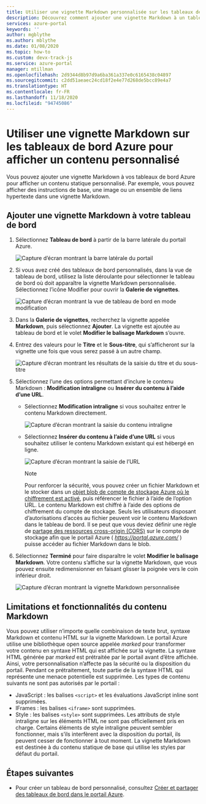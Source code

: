 ```yaml
---
title: Utiliser une vignette Markdown personnalisée sur les tableaux de bord Azure
description: Découvrez comment ajouter une vignette Markdown à un tableau de bord Azure pour afficher un contenu statique
services: azure-portal
keywords: ''
author: mgblythe
ms.author: mblythe
ms.date: 01/08/2020
ms.topic: how-to
ms.custom: devx-track-js
ms.service: azure-portal
manager: mtillman
ms.openlocfilehash: 2d9344d8b97d9a6ba361a337e0c6165438c04897
ms.sourcegitcommit: c2dd51aeaec24cd18f2e4e77d268de5bcc89e4a7
ms.translationtype: HT
ms.contentlocale: fr-FR
ms.lasthandoff: 11/18/2020
ms.locfileid: "94745086"
---
```

# <a name="use-a-markdown-tile-on-azure-dashboards-to-show-custom-content"></a>Utiliser une vignette Markdown sur les tableaux de bord Azure pour afficher un contenu personnalisé

Vous pouvez ajouter une vignette Markdown à vos tableaux de bord Azure pour afficher un contenu statique personnalisé. Par exemple, vous pouvez afficher des instructions de base, une image ou un ensemble de liens hypertexte dans une vignette Markdown.

## <a name="add-a-markdown-tile-to-your-dashboard"></a>Ajouter une vignette Markdown à votre tableau de bord

1. Sélectionnez **Tableau de bord** à partir de la barre latérale du portail Azure.

   ![Capture d’écran montrant la barre latérale du portail](./media/azure-portal-markdown-tile/azure-portal-nav.png)

1. Si vous avez créé des tableaux de bord personnalisés, dans la vue de tableau de bord, utilisez la liste déroulante pour sélectionner le tableau de bord où doit apparaître la vignette Markdown personnalisée. Sélectionnez l’icône Modifier pour ouvrir la **Galerie de vignettes**.

   ![Capture d’écran montrant la vue de tableau de bord en mode modification](./media/azure-portal-markdown-tile/azure-portal-dashboard-edit.png)

1. Dans la **Galerie de vignettes**, recherchez la vignette appelée **Markdown**, puis sélectionnez **Ajouter**. La vignette est ajoutée au tableau de bord et le volet **Modifier le balisage Markdown** s’ouvre.

1. Entrez des valeurs pour le **Titre** et le **Sous-titre**, qui s’afficheront sur la vignette une fois que vous serez passé à un autre champ.

   ![Capture d’écran montrant les résultats de la saisie du titre et du sous-titre](./media/azure-portal-markdown-tile/azure-portal-dashboard-enter-title.png)

1. Sélectionnez l’une des options permettant d’inclure le contenu Markdown : **Modification intraligne** ou **Insérer du contenu à l’aide d’une URL**.

   - Sélectionnez **Modification intraligne** si vous souhaitez entrer le contenu Markdown directement.

      ![Capture d’écran montrant la saisie du contenu intraligne](./media/azure-portal-markdown-tile/azure-portal-dashboard-markdown-inline-content.png)

   - Sélectionnez **Insérer du contenu à l’aide d’une URL** si vous souhaitez utiliser le contenu Markdown existant qui est hébergé en ligne.

      ![Capture d’écran montrant la saisie de l’URL](./media/azure-portal-markdown-tile/azure-portal-dashboard-markdown-url.png)

      > [!NOTE]
      > Pour renforcer la sécurité, vous pouvez créer un fichier Markdown et le stocker dans un [objet blob de compte de stockage Azure où le chiffrement est activé](../storage/common/storage-service-encryption.md), puis référencer le fichier à l’aide de l’option URL. Le contenu Markdown est chiffré à l’aide des options de chiffrement du compte de stockage. Seuls les utilisateurs disposant d’autorisations d’accès au fichier peuvent voir le contenu Markdown dans le tableau de bord. Il se peut que vous deviez définir une règle de [partage des ressources cross-origin (CORS)](/rest/api/storageservices/cross-origin-resource-sharing--cors--support-for-the-azure-storage-services) sur le compte de stockage afin que le portail Azure ( _https://portal.azure.com/_ ) puisse accéder au fichier Markdown dans le blob.

1. Sélectionnez **Terminé** pour faire disparaître le volet **Modifier le balisage Markdown**. Votre contenu s’affiche sur la vignette Markdown, que vous pouvez ensuite redimensionner en faisant glisser la poignée vers le coin inférieur droit.

   ![Capture d’écran montrant la vignette Markdown personnalisée](./media/azure-portal-markdown-tile/azure-portal-custom-markdown-tile.png)

## <a name="markdown-content-capabilities-and-limitations"></a>Limitations et fonctionnalités du contenu Markdown

Vous pouvez utiliser n’importe quelle combinaison de texte brut, syntaxe Markdown et contenu HTML sur la vignette Markdown. Le portail Azure utilise une bibliothèque open source appelée _marked_ pour transformer votre contenu en syntaxe HTML qui est affichée sur la vignette. La syntaxe HTML générée par _marked_ est prétraitée par le portail avant d’être affichée. Ainsi, votre personnalisation n’affecte pas la sécurité ou la disposition du portail. Pendant ce prétraitement, toute partie de la syntaxe HTML qui représente une menace potentielle est supprimée. Les types de contenu suivants ne sont pas autorisés par le portail :

* JavaScript : les balises `<script>` et les évaluations JavaScript inline sont supprimées.
* IFrames : les balises `<iframe>` sont supprimées.
* Style : les balises `<style>` sont supprimées. Les attributs de style intraligne sur les éléments HTML ne sont pas officiellement pris en charge. Certains éléments de style intraligne peuvent sembler fonctionner, mais s’ils interfèrent avec la disposition du portail, ils peuvent cesser de fonctionner à tout moment. La vignette Markdown est destinée à du contenu statique de base qui utilise les styles par défaut du portail.

## <a name="next-steps"></a>Étapes suivantes

* Pour créer un tableau de bord personnalisé, consultez [Créer et partager des tableaux de bord dans le portail Azure](../azure-portal/azure-portal-dashboards.md).
